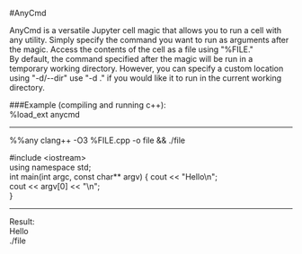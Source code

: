 #AnyCmd

AnyCmd is a versatile Jupyter cell magic that allows you to run a cell with any utility. Simply specify the command you want to run as arguments after the magic. Access the contents of the cell as a file using "%FILE."  
By default, the command specified after the magic will be run in a temporary working directory. However, you can specify a custom location using "-d/--dir" use "-d ." if you would like it to run in the current working directory. 

###Example (compiling and running c++):  
%load_ext anycmd
___
%%any clang++ -O3 %FILE.cpp -o file && ./file

\#include \<iostream\>  
using namespace std;  
int main(int argc, const char** argv) {
    cout << "Hello\n";  
    cout << argv[0] << "\n";  
}  
___
Result:  
Hello  
./file
